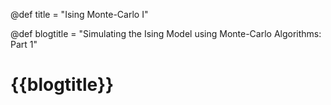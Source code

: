 @def title = "Ising Monte-Carlo I"

@def blogtitle = "Simulating the Ising Model using Monte-Carlo Algorithms: Part 1"

# {{blogtitle}}